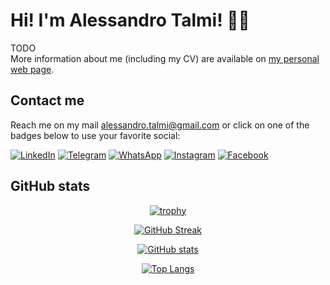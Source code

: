 # Hi! I'm Alessandro Talmi! 👨‍💻



TODO  
More information about me (including my CV) are available on [my personal web page](https://tale152.github.io/Tale152).

## Contact me
Reach me on my mail alessandro.talmi@gmail.com or click on one of the badges below to use your favorite social:

[![LinkedIn](https://img.shields.io/badge/linkedin-%230077B5.svg?style=for-the-badge&logo=linkedin&logoColor=white)](https://www.linkedin.com/in/alessandro-talmi-83568b132/)
[![Telegram](https://img.shields.io/badge/Telegram-2CA5E0?style=for-the-badge&logo=telegram&logoColor=white)](https://t.me/aletalmi)
[![WhatsApp](https://img.shields.io/badge/WhatsApp-25D366?style=for-the-badge&logo=whatsapp&logoColor=white)](https://wa.me/393336137981)
[![Instagram](https://img.shields.io/badge/Instagram-%23E4405F.svg?style=for-the-badge&logo=Instagram&logoColor=white)](https://www.instagram.com/ale.talmi/)
[![Facebook](https://img.shields.io/badge/Facebook-%231877F2.svg?style=for-the-badge&logo=Facebook&logoColor=white)](https://www.facebook.com/alessandro.talmi/)

## GitHub stats
<div align="center">

[![trophy](https://github-profile-trophy.vercel.app/?username=Tale152&theme=monokai&title=MultiLanguage,Commits,PullRequest,Repositories,Followers,Stars&colum=1&margin-w=5&margin-h=5)](https://github.com/ryo-ma/github-profile-trophy)

[![GitHub Streak](http://github-readme-streak-stats.herokuapp.com?user=Tale152&theme=dracula)](https://git.io/streak-stats)

[![GitHub stats](https://github-readme-stats.vercel.app/api?username=Tale152&show_icons=true&count_private=true&theme=dracula)](https://github.com/anuraghazra/github-readme-stats)

[![Top Langs](https://github-readme-stats.vercel.app/api/top-langs/?username=Tale152&layout=compact&langs_count=30&theme=dracula)](https://github.com/anuraghazra/github-readme-stats)

</div>
<!--
**Tale152/Tale152** is a ✨ _special_ ✨ repository because its `README.md` (this file) appears on your GitHub profile.

Here are some ideas to get you started:

- 🔭 I’m currently working on ...
- 🌱 I’m currently learning ...
- 👯 I’m looking to collaborate on ...
- 🤔 I’m looking for help with ...
- 💬 Ask me about ...
- 📫 How to reach me: ...
- 😄 Pronouns: ...
- ⚡ Fun fact: ...
-->
